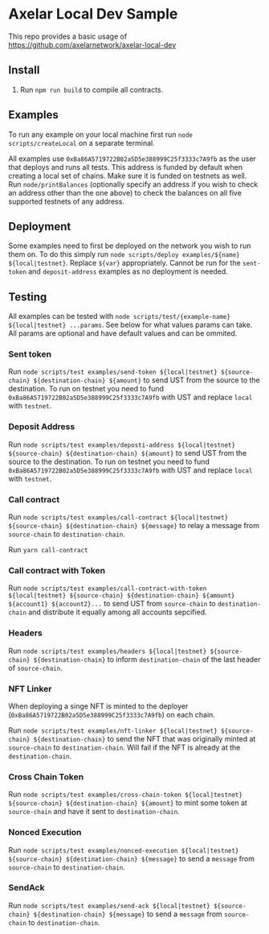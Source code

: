 # Axelar Local Dev Sample

This repo provides a basic usage of https://github.com/axelarnetwork/axelar-local-dev

## Install

1. Run `npm run build` to compile all contracts.

## Examples

To run any example on your local machine first run `node scripts/createLocal` on a separate terminal.

All examples use `0xBa86A5719722B02a5D5e388999C25f3333c7A9fb` as the user that deploys and runs all tests. This address is funded by default when creating a local set of chains. Make sure it is funded on testnets as well. Run `node/printBalances` (optionally specify an address if you wish to check an address other than the one above) to check the balances on all five supported testnets of any address.

## Deployment

Some examples need to first be deployed on the network you wish to run them on. To do this simply run `node scripts/deploy examples/${name} ${local|testnet}`. Replace `${var}` appropriately. Cannot be run for the `sent-token` and `deposit-address` examples as no deployment is needed.

## Testing

All examples can be tested with `node scripts/test/{example-name} ${local|testnet} ...params`. See below for what values params can take. All params are optional and have default values and can be ommited.

### Sent token

Run `node scripts/test examples/send-token ${local|testnet} ${source-chain} ${destination-chain} ${amount}` to send UST from the source to the destination. To run on testnet you need to fund `0xBa86A5719722B02a5D5e388999C25f3333c7A9fb` with UST and replace `local` with `testnet`.

### Deposit Address

Run `node scripts/test examples/deposti-address ${local|testnet} ${source-chain} ${destination-chain} ${amount}` to send UST from the source to the destination. To run on testnet you need to fund `0xBa86A5719722B02a5D5e388999C25f3333c7A9fb` with UST and replace `local` with `testnet`.

### Call contract

Run `node scripts/test examples/call-contract ${local|testnet} ${source-chain} ${destination-chain} ${message}` to relay a message from `source-chain` to `destination-chain`.

Run `yarn call-contract`

### Call contract with Token

Run `node scripts/test examples/call-contract-with-token ${local|testnet} ${source-chain} ${destination-chain} ${amount} ${account1} ${account2}...` to send UST from `source-chain` to `destination-chain` and distribute it equally among all accounts sepcified.

### Headers

Run `node scripts/test examples/headers ${local|testnet} ${source-chain} ${destination-chain}` to inform `destination-chain` of the last header of `source-chain`.

### NFT Linker

When deploying a singe NFT is minted to the deployer (`0xBa86A5719722B02a5D5e388999C25f3333c7A9fb`) on each chain.

Run `node scripts/test examples/nft-linker ${local|testnet} ${source-chain} ${destination-chain}` to send the NFT that was originally minted at `source-chain` to `destination-chain`. Will fail if the NFT is already at the `destination-chain`.

### Cross Chain Token

Run `node scripts/test examples/cross-chain-token ${local|testnet} ${source-chain} ${destination-chain} ${amount}` to mint some token at `source-chain` and have it sent to `destination-chain`.

### Nonced Execution

Run `node scripts/test examples/nonced-execution ${local|testnet} ${source-chain} ${destination-chain} ${message}` to send a `message` from `source-chain` to `destination-chain`. 

### SendAck

Run `node scripts/test examples/send-ack ${local|testnet} ${source-chain} ${destination-chain} ${message}` to send a `message` from `source-chain` to `destination-chain`.

